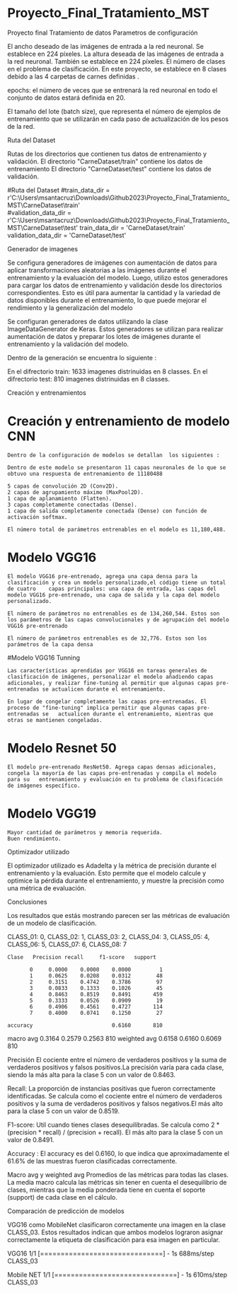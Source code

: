 # Proyecto_Final_Tratamiento_MST
 Proyecto final Tratamiento de datos 
Parametros de configuración 

El ancho deseado de las imágenes de entrada a la red neuronal. Se establece en 224 píxeles.
La altura deseada de las imágenes de entrada a la red neuronal. También se establece en 224 píxeles.
El número de clases en el problema de clasificación. En este proyecto, se establece en 8 clases debido a las 4 carpetas de carnes definidas .

epochs: el número de veces que se entrenará la red neuronal en todo el conjunto de datos estará definida en 20.

El tamaño del lote (batch size), que representa el número de ejemplos de entrenamiento que se utilizarán en cada paso de actualización de los pesos de la red.

Ruta del Dataset 

Rutas de los directorios que contienen tus datos de entrenamiento y validación. 
El directorio "CarneDataset/train" contiene los datos de entrenamiento
El directorio "CarneDataset/test" contiene los datos de validación.

#Ruta del Dataset 
#train_data_dir = r'C:\Users\msantacruz\Downloads\Github2023\Proyecto_Final_Tratamiento_MST\CarneDataset\train'  
#validation_data_dir = r'C:\Users\msantacruz\Downloads\Github2023\Proyecto_Final_Tratamiento_MST\CarneDataset\test'
train_data_dir = 'CarneDataset/train'
validation_data_dir = 'CarneDataset/test'


Generador de imagenes 

Se configura generadores de imágenes con aumentación de datos para aplicar transformaciones aleatorias a las imágenes durante el entrenamiento y la evaluación del modelo. Luego, utilizo estos generadores para cargar los datos de entrenamiento y validación desde los directorios correspondientes. Esto es útil para aumentar la cantidad y la variedad de datos disponibles durante el entrenamiento, lo que puede mejorar el rendimiento y la generalización del modelo

Se configuran generadores de datos utilizando la clase ImageDataGenerator de Keras. Estos generadores se utilizan para realizar aumentación de datos y preparar los lotes de imágenes durante el entrenamiento y la validación del modelo.

Dentro de la generación se encuentra lo siguiente :

En el difrectorio train: 1633 imagenes distrinuidas en 8 classes.
En el difrectorio test: 810 imagenes distrinuidas en 8 classes.


Creación y entrenamientos 

# Creación y entrenamiento de modelo CNN

	Dentro de la configuración de modelos se detallan  los siguientes :

	Dentro de este modelo se presentaron 11 capas neuronales de lo que se obtuvo una respuesta de entrenamiento de 11180488

	5 capas de convolución 2D (Conv2D).
	2 capas de agrupamiento máximo (MaxPool2D).
	1 capa de aplanamiento (Flatten).
	3 capas completamente conectadas (Dense).
	1 capa de salida completamente conectada (Dense) con función de activación softmax.

	El número total de parámetros entrenables en el modelo es 11,180,488.

# Modelo VGG16
	
	El modelo VGG16 pre-entrenado, agrega una capa densa para la clasificación y crea un modelo personalizado,el código tiene un total de cuatro 	capas principales: una capa de entrada, las capas del modelo VGG16 pre-entrenado, una capa de salida y la capa del modelo personalizado.
	
	El número de parámetros no entrenables es de 134,260,544. Estos son los parámetros de las capas convolucionales y de agrupación del modelo 	VGG16 pre-entrenado
	
	El número de parámetros entrenables es de 32,776. Estos son los parámetros de la capa densa


#Modelo VGG16 Tunning
	
	Las características aprendidas por VGG16 en tareas generales de clasificación de imágenes, personalizar el modelo añadiendo capas 	adicionales, y realizar fine-tuning al permitir que algunas capas pre-entrenadas se actualicen durante el entrenamiento.
	
	En lugar de congelar completamente las capas pre-entrenadas. El proceso de "fine-tuning" implica permitir que algunas capas pre-entrenadas se 	actualicen durante el entrenamiento, mientras que otras se mantienen congeladas.

# Modelo Resnet 50 
	El modelo pre-entrenado ResNet50. Agrega capas densas adicionales, congela la mayoría de las capas pre-entrenadas y compila el modelo para su 	entrenamiento y evaluación en tu problema de clasificación de imágenes específico.

# Modelo VGG19 

	Mayor cantidad de parámetros y memoria requerida.
	Buen rendimiento.

Optimizador utilizado 

El optimizador utilizado es Adadelta y la métrica de precisión durante el entrenamiento y la evaluación. Esto permite que el modelo calcule y optimice la pérdida durante el entrenamiento, y muestre la precisión como una métrica de evaluación.




Conclusiones 

Los resultados que estás mostrando parecen ser las métricas de evaluación de un modelo de clasificación.

CLASS_01: 0,
CLASS_02: 1,
CLASS_03: 2,
CLASS_04: 3,
CLASS_05: 4,
CLASS_06: 5,
CLASS_07: 6,
CLASS_08: 7

	Clase	Precision recall     f1-score   support

           0     0.0000    0.0000    0.0000         1
           1     0.0625    0.0208    0.0312        48
           2     0.3151    0.4742    0.3786        97
           3     0.0833    0.1333    0.1026        45
           4     0.8463    0.8519    0.8491       459
           5     0.3333    0.0526    0.0909        19
           6     0.4906    0.4561    0.4727       114
           7     0.4000    0.0741    0.1250        27

    accuracy                         0.6160       810
   macro avg     0.3164    0.2579    0.2563       810
weighted avg     0.6158    0.6160    0.6069       810

Precisión
El cociente entre el número de verdaderos positivos y la suma de verdaderos positivos y falsos positivos.La precisión varía para cada clase, siendo la más alta para la clase 5 con un valor de 0.8463.

Recall:
La proporción de instancias positivas que fueron correctamente identificadas. Se calcula como el cociente entre el número de verdaderos positivos y la suma de verdaderos positivos y falsos negativos.El más alto para la clase 5 con un valor de 0.8519.

F1-score: 
Util cuando tienes clases desequilibradas. 
Se calcula como 2 * (precision * recall) / (precision + recall). 
El más alto para la clase 5 con un valor de 0.8491.


Accuracy : 
El accuracy es del 0.6160, lo que indica que aproximadamente el 61.6% de las muestras fueron clasificadas correctamente.

Macro avg  y weighted avg
Promedios de las métricas para todas las clases. La media macro calcula las métricas sin tener en cuenta el desequilibrio de clases, mientras que la media ponderada tiene en cuenta el soporte (support) de cada clase en el cálculo.


Comparación de predicción de modelos

VGG16 como MobileNet clasificaron correctamente una imagen en la clase CLASS_03. Estos resultados indican que ambos modelos lograron asignar correctamente la etiqueta de clasificación para esa imagen en particular.

VGG16
1/1 [==============================] - 1s 688ms/step
CLASS_03

Mobile NET 
1/1 [==============================] - 1s 610ms/step
CLASS_03
